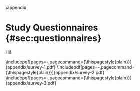 \appendix

# Study Questionnaires {#sec:questionnaires}

Hi!

\includepdf[pages=-,pagecommand={\thispagestyle{plain}}]{appendix/survey-1.pdf}
\includepdf[pages=-,pagecommand={\thispagestyle{plain}}]{appendix/survey-2.pdf}
\includepdf[pages=-,pagecommand={\thispagestyle{plain}}]{appendix/survey-3.pdf}
